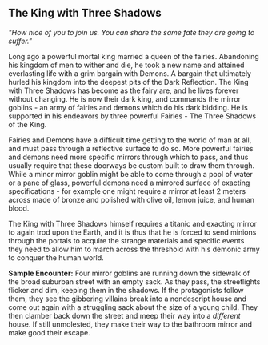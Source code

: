 ## The King with Three Shadows
_"How nice of you to join us. You can share the same fate they are going to suffer."_

Long ago a powerful mortal king married a queen of the fairies. Abandoning his kingdom of men to wither and die, he took a new name and attained everlasting life with a grim bargain with Demons. A bargain that ultimately hurled his kingdom into the deepest pits of the Dark Reflection. The King with Three Shadows has become as the fairy are, and he lives forever without changing. He is now their dark king, and commands the mirror goblins - an army of fairies and demons which do his dark bidding. He is supported in his endeavors by three powerful Fairies - The Three Shadows of the King.

Fairies and Demons have a difficult time getting to the world of man at all, and must pass through a reflective surface to do so. More powerful fairies and demons need more specific mirrors through which to pass, and thus usually require that these doorways be custom built to draw them through. While a minor mirror goblin might be able to come through a pool of water or a pane of glass, powerful demons need a mirrored surface of exacting specifications - for example one might require a mirror at least 2 meters across made of bronze and polished with olive oil, lemon juice, and human blood.

The King with Three Shadows himself requires a titanic and exacting mirror to again trod upon the Earth, and it is thus that he is forced to send minions through the portals to acquire the strange materials and specific events they need to allow him to march across the threshold with his demonic army to conquer the human world.

**Sample Encounter:** Four mirror goblins are running down the sidewalk of the broad suburban street with an empty sack. As they pass, the streetlights flicker and dim, keeping them in the shadows. If the protagonists follow them, they see the gibbering villains break into a nondescript house and come out again with a struggling sack about the size of a young child. They then clamber back down the street and meep their way into a _different_ house. If still unmolested, they make their way to the bathroom mirror and make good their escape.